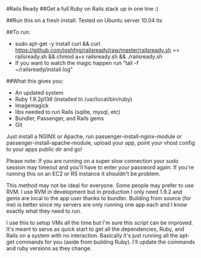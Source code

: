 #Rails Ready
##Get a full Ruby on Rails stack up in one line :)

##Run this on a fresh install. Tested on Ubuntu server 10.04 lts

##To run:
  * sudo apt-get -y install curl && curl https://github.com/joshfng/railsready/raw/master/railsready.sh >> railsready.sh && chmod a+x railsready.sh && ./railsready.sh
  * If you want to watch the magic happen run "tail -f ~/railsready/install.log"

##What this gives you:

  * An updated system
  * Ruby 1.9.2p136 (installed to /usr/local/bin/ruby)
  * Imagemagick
  * libs needed to run Rails (sqlite, mysql, etc)
  * Bundler, Passenger, and Rails gems
  * Git

Just install a NGINX or Apache, run passenger-install-nginx-module or passenger-install-apache-module, upload your app, point your vhost config to your apps public dir and go!

Please note: If you are running on a super slow connection your sudo session may timeout and you'll have to enter your password again. If you're running this on an EC2 or RS instance it shouldn't be problem.

This method may not be ideal for everyone. Some people may prefer to use RVM. I use RVM in development but in production I only need 1.9.2 and gems are local to the app user thanks to bundler. Building from source (for me) is better since my servers are only running one app each and I know exactly what they need to run.

I use this to setup VMs all the time but I'm sure this script can be improved. It's meant to serve as quick start to get all the dependencies, Ruby, and Rails on a system with no interaction. Basically it's just running all the apt-get commands for you (aside from building Ruby). I'll update the commands and ruby versions as they change.
